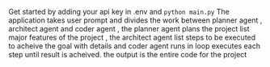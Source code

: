 Get started by adding your api key in .env and `python main.py`
The application takes user prompt and divides the work between planner agent , architect agent and coder agent , the planner agent plans the project list major features of the project  , the architect agent list steps to be executed to acheive the goal with details and coder agent runs in loop executes each step until result is acheived. the output is the entire code for the project
